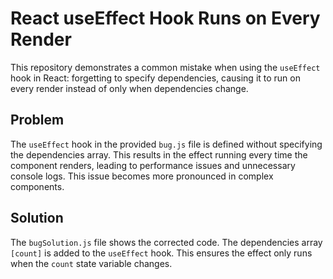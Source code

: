 # React useEffect Hook Runs on Every Render

This repository demonstrates a common mistake when using the `useEffect` hook in React: forgetting to specify dependencies, causing it to run on every render instead of only when dependencies change.

## Problem
The `useEffect` hook in the provided `bug.js` file is defined without specifying the dependencies array.  This results in the effect running every time the component renders, leading to performance issues and unnecessary console logs.  This issue becomes more pronounced in complex components.

## Solution
The `bugSolution.js` file shows the corrected code.  The dependencies array `[count]` is added to the `useEffect` hook. This ensures the effect only runs when the `count` state variable changes.